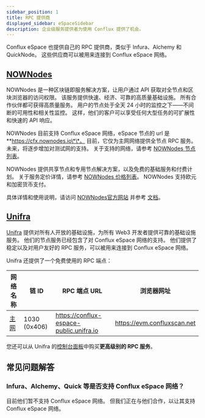 ```yaml
---
sidebar_position: 1
title: RPC 提供商
displayed_sidebar: eSpaceSidebar
description: 企业级服务提供者为使用 Conflux 提供了机会。
---
```


Conflux eSpace 也提供自己的 RPC 提供商，类似于 Infura、Alchemy 和 QuickNode。 这些供应商可以被用来连接到 Conflux eSpace 网络。

## [NOWNodes](https://nownodes.io/conflux)

NOWNodes 是一种区块链即服务解决方案，让用户通过 API 获取对全节点和区块浏览器的访问权限。 该服务提供快速、经济、可靠的高质量基础设施。 所有合作伙伴都可获得高质量服务。
用户的节点处于全天 24 小时的监控之下——不间断的可用性和相关性监控。 这样，他们的客户可以享受任何大型任务的可扩展性和快速的 API 响应。

NOWNodes 目前支持 Conflux eSpace 网络，eSpace 节点的 url 是 \*\*https://cfx.nownodes.io\*\*。 目前，它仅为主网网络提供全节点 RPC 服务。 未来，将逐步增加对测试网的支持。 关于支持的网络，请参考 [NOWNodes 节点列表](https://nownodes.io/nodes)。

NOWNodes 提供共享节点和专用节点解决方案，以及免费的基础服务和付费计划。 关于服务定价详情，请参考 [NOWNodes 价格列表](https://nownodes.io/pricing)。 NOWNodes 支持欧元和加密货币支付。

具体详情和使用说明，请访问 [NOWNodes官方网站](https://nownodes.io) 并参考 [文档](https://documenter.getpostman.com/view/13630829/TVmFkLwy)。

## [Unifra](https://unifra.io/)

[Unifra](https://unifra.io/) 提供对所有人开放的基础设施，为所有 Web3 开发者提供可靠的基础设施服务。 他们的节点服务已经包含了对 Conflux eSpace 网络的支持。
他们提供了稳定以及对用户友好的 RPC 服务，可以被用来连接到 Conflux eSpace 网络。

Unifra 还提供了一个免费使用的 RPC 端点：

| 网络名称           | 链 ID                            | RPC 端点 URL                                                                              | 浏览器网址                                                                       |
| -------------- | ------------------------------- | --------------------------------------------------------------------------------------- | --------------------------------------------------------------------------- |
| [主网](#mainnet) | 1030 (0x406) | https://conflux-espace-public.unifra.io | https://evm.confluxscan.net |

您还可以从 Unifra 的[控制台面板](https://console.unifra.io/)中购买**更高级别的 RPC 服务**。

## 常见问题解答

### Infura、Alchemy、Quick 等是否支持 Conflux eSpace 网络？

目前他们暂不支持 Conflux eSpace 网络。 但我们正在与他们合作，以让其支持 Conflux eSpace 网络。
